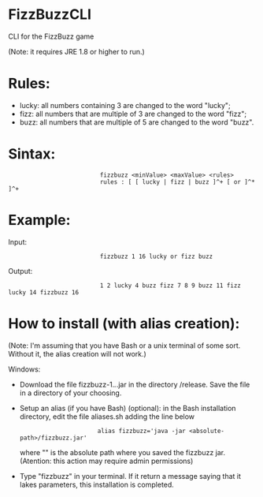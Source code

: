 # FizzBuzzCLI
CLI for the FizzBuzz game

(Note: it requires JRE 1.8 or higher to run.)

# Rules:
  - lucky: all numbers containing 3 are changed to the word "lucky";
  - fizz: all numbers that are multiple of 3 are changed to the word "fizz";
  - buzz: all numbers that are multiple of 5 are changed to the word "buzz".

# Sintax: 

                              fizzbuzz <minValue> <maxValue> <rules>
                              rules : [ [ lucky | fizz | buzz ]^+ [ or ]^* ]^+

# Example:

Input: 

                              fizzbuzz 1 16 lucky or fizz buzz

Output:

                              1 2 lucky 4 buzz fizz 7 8 9 buzz 11 fizz lucky 14 fizzbuzz 16

# How to install (with alias creation):
(Note: I'm assuming that you have Bash or a unix terminal of some sort. Without it, the alias creation will not work.)

Windows:

  - Download the file fizzbuzz-1.*.*.jar in the directory /release.
    Save the file in a directory of your choosing.

  - Setup an alias (if you have Bash) (optional): in the Bash installation directory, edit the file aliases.sh adding the line below 
  
                              alias fizzbuzz='java -jar <absolute-path>/fizzbuzz.jar'
                              
    where "<absolute-path>" is the absolute path where you saved the fizzbuzz jar.
    (Atention: this action may require admin permissions)
  
  - Type "fizzbuzz" in your terminal. If it return a message saying that it lakes parameters, this installation is completed.
